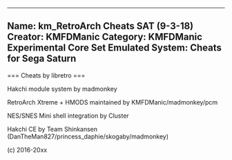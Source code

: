 -----------------------
Name: km_RetroArch Cheats SAT (9-3-18)
Creator: KMFDManic
Category: KMFDManic Experimental Core Set
Emulated System: Cheats for Sega Saturn
-----------------------
=== Cheats by libretro ===

Hakchi module system by madmonkey

RetroArch Xtreme + HMODS maintained by KMFDManic/madmonkey/pcm

NES/SNES Mini shell integration by Cluster

Hakchi CE by Team Shinkansen (DanTheMan827/princess_daphie/skogaby/madmonkey)

(c) 2016-20xx
